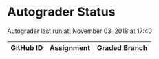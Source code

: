 # Autograder Status
Autograder last run at: November 03, 2018 at 17:40

| GitHub ID | Assignment | Graded Branch |
|-----------|------------|---------------|

